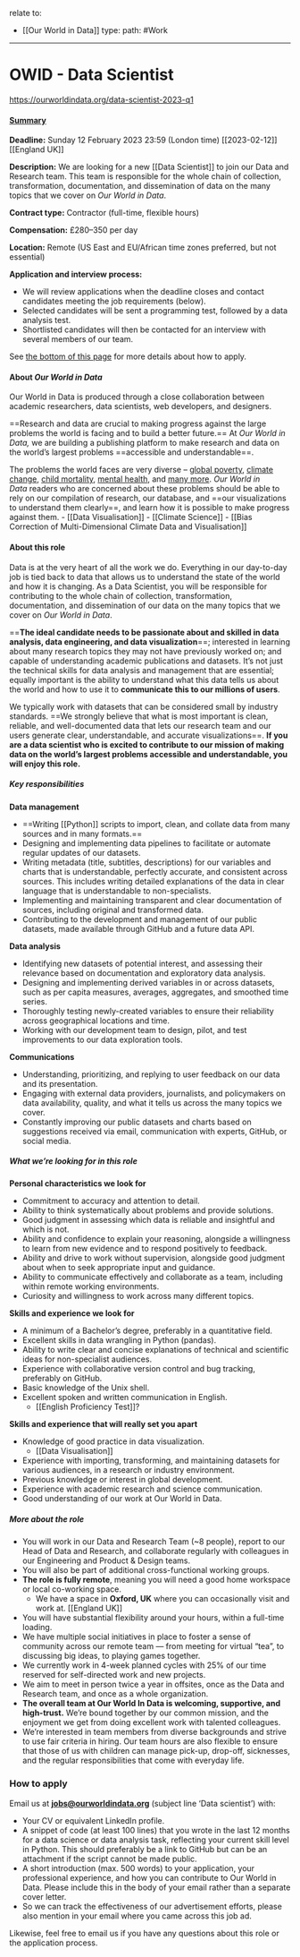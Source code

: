 relate to:
- [[Our World in Data]]
type:
path: #Work 

---

# OWID - Data Scientist

https://ourworldindata.org/data-scientist-2023-q1

#### [Summary](https://ourworldindata.org/data-scientist-2023-q1#summary)

**Deadline:** Sunday 12 February 2023 23:59 (London time) [[2023-02-12]] [[England UK]]

**Description:** We are looking for a new [[Data Scientist]] to join our Data and Research team. This team is responsible for the whole chain of collection, transformation, documentation, and dissemination of data on the many topics that we cover on _Our World in Data_.

**Contract type:** Contractor (full-time, flexible hours)

**Compensation:** £280–350 per day

**Location:** Remote (US East and EU/African time zones preferred, but not essential)

**Application and interview process:**

-   We will review applications when the deadline closes and contact candidates meeting the job requirements (below).
-   Selected candidates will be sent a programming test, followed by a data analysis test.
-   Shortlisted candidates will then be contacted for an interview with several members of our team.

See [the bottom of this page](https://ourworldindata.org/data-scientist-2023-q1#how-to-apply) for more details about how to apply.

#### About _Our World in Data_[](https://ourworldindata.org/data-scientist-2023-q1#about-our-world-in-data)

Our World in Data is produced through a close collaboration between academic researchers, data scientists, web developers, and designers.

==Research and data are crucial to making progress against the large problems the world is facing and to build a better future.== At _Our World in Data,_ we are building a publishing platform to make research and data on the world’s largest problems ==accessible and understandable==.

The problems the world faces are very diverse – [global poverty](https://ourworldindata.org/poverty), [climate change](https://ourworldindata.org/co2-and-other-greenhouse-gas-emissions), [child mortality](https://ourworldindata.org/child-mortality), [mental health](https://ourworldindata.org/mental-health), and [many more](https://ourworldindata.org/#entries). _Our World in Data_ readers who are concerned about these problems should be able to rely on our compilation of research, our database, and ==our visualizations to understand them clearly==, and learn how it is possible to make progress against them.
	- [[Data Visualisation]]
	- [[Climate Science]]
	- [[Bias Correction of Multi-Dimensional Climate Data and Visualisation]]


#### About this role[](https://ourworldindata.org/data-scientist-2023-q1#about-this-role)

Data is at the very heart of all the work we do. Everything in our day-to-day job is tied back to data that allows us to understand the state of the world and how it is changing. As a Data Scientist, you will be responsible for contributing to the whole chain of collection, transformation, documentation, and dissemination of our data on the many topics that we cover on _Our World in Data_.

==**The ideal candidate needs to be passionate about and skilled in data analysis, data engineering, and data visualization**==; interested in learning about many research topics they may not have previously worked on; and capable of understanding academic publications and datasets. It’s not just the technical skills for data analysis and management that are essential; equally important is the ability to understand what this data tells us about the world and how to use it to **communicate this to our millions of users**.

We typically work with datasets that can be considered small by industry standards. ==We strongly believe that what is most important is clean, reliable, and well-documented data that lets our research team and our users generate clear, understandable, and accurate visualizations==. **If you are a data scientist who is excited to contribute to our mission of making data on the world’s largest problems accessible and understandable, you will enjoy this role.**

##### Key responsibilities

**Data management**

-   ==Writing [[Python]] scripts to import, clean, and collate data from many sources and in many formats.==
-   Designing and implementing data pipelines to facilitate or automate regular updates of our datasets.
-   Writing metadata (title, subtitles, descriptions) for our variables and charts that is understandable, perfectly accurate, and consistent across sources. This includes writing detailed explanations of the data in clear language that is understandable to non-specialists.
-   Implementing and maintaining transparent and clear documentation of sources, including original and transformed data.
-   Contributing to the development and management of our public datasets, made available through GitHub and a future data API.

**Data analysis**

-   Identifying new datasets of potential interest, and assessing their relevance based on documentation and exploratory data analysis.
-   Designing and implementing derived variables in or across datasets, such as per capita measures, averages, aggregates, and smoothed time series.
-   Thoroughly testing newly-created variables to ensure their reliability across geographical locations and time.
-   Working with our development team to design, pilot, and test improvements to our data exploration tools.

**Communications**

-   Understanding, prioritizing, and replying to user feedback on our data and its presentation.
-   Engaging with external data providers, journalists, and policymakers on data availability, quality, and what it tells us across the many topics we cover.
-   Constantly improving our public datasets and charts based on suggestions received via email, communication with experts, GitHub, or social media.

##### What we’re looking for in this role

**Personal characteristics we look for**

-   Commitment to accuracy and attention to detail.
-   Ability to think systematically about problems and provide solutions.
-   Good judgment in assessing which data is reliable and insightful and which is not.
-   Ability and confidence to explain your reasoning, alongside a willingness to learn from new evidence and to respond positively to feedback.
-   Ability and drive to work without supervision, alongside good judgment about when to seek appropriate input and guidance.
-   Ability to communicate effectively and collaborate as a team, including within remote working environments.
-   Curiosity and willingness to work across many different topics.

**Skills and experience we look for**

-   A minimum of a Bachelor’s degree, preferably in a quantitative field.
-   Excellent skills in data wrangling in Python (pandas).
-   Ability to write clear and concise explanations of technical and scientific ideas for non-specialist audiences.
-   Experience with collaborative version control and bug tracking, preferably on GitHub.
-   Basic knowledge of the Unix shell.
-   Excellent spoken and written communication in English.
	- [[English Proficiency Test]]?

**Skills and experience that will really set you apart**

-   Knowledge of good practice in data visualization.
	- [[Data Visualisation]]
-   Experience with importing, transforming, and maintaining datasets for various audiences, in a research or industry environment.
-   Previous knowledge or interest in global development.
-   Experience with academic research and science communication.
-   Good understanding of our work at Our World in Data.

##### More about the role

-   You will work in our Data and Research Team (~8 people), report to our Head of Data and Research, and collaborate regularly with colleagues in our Engineering and Product & Design teams.
-   You will also be part of additional cross-functional working groups.
-   **The role is fully remote**, meaning you will need a good home workspace or local co-working space.
    -   We have a space in **Oxford, UK** where you can occasionally visit and work at. [[England UK]]
-   You will have substantial flexibility around your hours, within a full-time loading.
-   We have multiple social initiatives in place to foster a sense of community across our remote team — from meeting for virtual “tea”, to discussing big ideas, to playing games together.
-   We currently work in 4-week planned cycles with 25% of our time reserved for self-directed work and new projects.
-   We aim to meet in person twice a year in offsites, once as the Data and Research team, and once as a whole organization.
-   **The overall team at Our World In Data is welcoming, supportive, and high-trust.** We’re bound together by our common mission, and the enjoyment we get from doing excellent work with talented colleagues.
-   We’re interested in team members from diverse backgrounds and strive to use fair criteria in hiring. Our team hours are also flexible to ensure that those of us with children can manage pick-up, drop-off, sicknesses, and the regular responsibilities that come with everyday life.

### How to apply[](https://ourworldindata.org/data-scientist-2023-q1#how-to-apply)

Email us at **jobs@ourworldindata.org** (subject line ‘Data scientist’) with:

-   Your CV or equivalent LinkedIn profile.
-   A snippet of code (at least 100 lines) that you wrote in the last 12 months for a data science or data analysis task, reflecting your current skill level in Python. This should preferably be a link to GitHub but can be an attachment if the script cannot be made public.
-   A short introduction (max. 500 words) to your application, your professional experience, and how you can contribute to Our World in Data. Please include this in the body of your email rather than a separate cover letter.
-   So we can track the effectiveness of our advertisement efforts, please also mention in your email where you came across this job ad.

Likewise, feel free to email us if you have any questions about this role or the application process.
